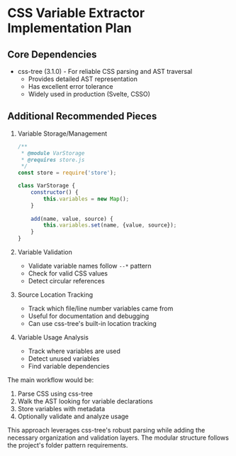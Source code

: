 # CSS Variable Extractor Implementation Plan

## Core Dependencies
- css-tree (3.1.0) - For reliable CSS parsing and AST traversal
  - Provides detailed AST representation
  - Has excellent error tolerance
  - Widely used in production (Svelte, CSSO)

## Additional Recommended Pieces

1. Variable Storage/Management
    ```javascript:src/cssVars/storage.js
    /**
     * @module VarStorage
     * @requires store.js
     */
    const store = require('store');
    
    class VarStorage {
        constructor() {
            this.variables = new Map();
        }
        
        add(name, value, source) {
            this.variables.set(name, {value, source});
        }
    }
    ```

2. Variable Validation
    - Validate variable names follow `--*` pattern
    - Check for valid CSS values
    - Detect circular references

3. Source Location Tracking
    - Track which file/line number variables came from
    - Useful for documentation and debugging
    - Can use css-tree's built-in location tracking

4. Variable Usage Analysis
    - Track where variables are used
    - Detect unused variables
    - Find variable dependencies

The main workflow would be:
1. Parse CSS using css-tree
2. Walk the AST looking for variable declarations
3. Store variables with metadata
4. Optionally validate and analyze usage

This approach leverages css-tree's robust parsing while adding the necessary organization and validation layers. The modular structure follows the project's folder pattern requirements.